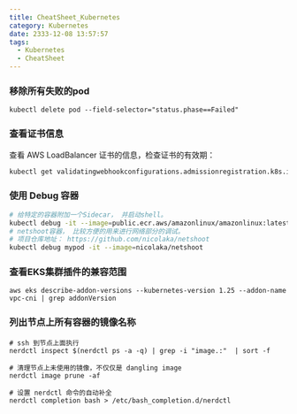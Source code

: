 ```yaml
---
title: CheatSheet_Kubernetes
category: Kubernetes
date: 2333-12-08 13:57:57
tags:
  - Kubernetes
  - CheatSheet
---
```

### 移除所有失败的pod
```shell
kubectl delete pod --field-selector="status.phase==Failed"
```

### 查看证书信息
查看 AWS LoadBalancer 证书的信息，检查证书的有效期： 
```bash
kubectl get validatingwebhookconfigurations.admissionregistration.k8s.io aws-load-balancer-webhook -ojsonpath={.webhooks[0].clientConfig.caBundle}  | base64 -d  | openssl x509 -noout -text
```

### 使用 Debug 容器
```bash
# 给特定的容器附加一个Sidecar， 并启动shell。
kubectl debug -it --image=public.ecr.aws/amazonlinux/amazonlinux:latest aws-node-cpmck
# netshoot容器， 比较方便的用来进行网络部分的调试。
# 项目仓库地址： https://github.com/nicolaka/netshoot
kubectl debug mypod -it --image=nicolaka/netshoot
```
### 查看EKS集群插件的兼容范围
```shell
aws eks describe-addon-versions --kubernetes-version 1.25 --addon-name vpc-cni | grep addonVersion
```
### 列出节点上所有容器的镜像名称
```shell
# ssh 到节点上面执行
nerdctl inspect $(nerdctl ps -a -q) | grep -i "image.:"  | sort -f

# 清理节点上未使用的镜像，不仅仅是 dangling image
nerdctl image prune -af

# 设置 nerdctl 命令的自动补全
nerdctl completion bash > /etc/bash_completion.d/nerdctl
```